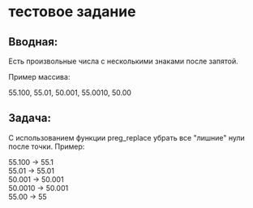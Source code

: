 # тестовое задание

## Вводная:

Есть произвольные числа с несколькими знаками после запятой.

Пример массива:

55.100, 55.01, 50.001, 55.0010, 50.00

## Задача:

С использованием функции preg_replace убрать все "лишние" нули после точки. Пример:

55.100 -> 55.1  
55.01 -> 55.01  
50.001 -> 50.001  
50.0010 -> 50.001  
55.00 -> 55  

